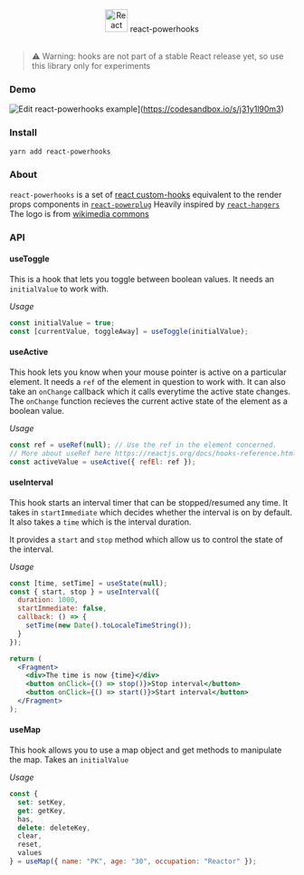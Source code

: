 <div align="center">
  <img src="/hook.png" height="40px" alt="React PowerHooks" />
  <span fontSize='20px'> react-powerhooks </span>
</div>

<br />

> ⚠️ Warning: hooks are not part of a stable React release yet, so use this library only for experiments

### Demo

![Edit react-powerhooks example](https://codesandbox.io/static/img/play-codesandbox.svg)](https://codesandbox.io/s/j31y1l90m3)

### Install

```bash
yarn add react-powerhooks
```

### About

`react-powerhooks` is a set of [react custom-hooks](https://reactjs.org/docs/hooks-custom.html) equivalent to the render props components in [`react-powerplug`](https://github.com/renatorib/react-powerplug)
Heavily inspired by [`react-hangers`](https://github.com/kitze/react-hanger)
The logo is from [wikimedia commons](https://commons.wikimedia.org/wiki/File:OCR_hook.svg)

### API

#### useToggle

This is a hook that lets you toggle between boolean values.
It needs an `initialValue` to work with.

_Usage_

```jsx
const initialValue = true;
const [currentValue, toggleAway] = useToggle(initialValue);
```

#### useActive

This hook lets you know when your mouse pointer is active on a particular element.
It needs a `ref` of the element in question to work with. It can also take an `onChange` callback which it calls everytime the active state changes. The `onChange` function recieves the current active state of the element as a boolean value.

_Usage_

```jsx
const ref = useRef(null); // Use the ref in the element concerned.
// More about useRef here https://reactjs.org/docs/hooks-reference.html#useref
const activeValue = useActive({ refEl: ref });
```

#### useInterval

This hook starts an interval timer that can be stopped/resumed any time.
It takes in `startImmediate` which decides whether the interval is on by default.
It also takes a `time` which is the interval duration.

It provides a `start` and `stop` method which allow us to control the state of the interval.

_Usage_

```jsx
const [time, setTime] = useState(null);
const { start, stop } = useInterval({
  duration: 1000,
  startImmediate: false,
  callback: () => {
    setTime(new Date().toLocaleTimeString());
  }
});

return (
  <Fragment>
    <div>The time is now {time}</div>
    <button onClick={() => stop()}>Stop interval</button>
    <button onClick={() => start()}>Start interval</button>
  </Fragment>
);
```

#### useMap

This hook allows you to use a map object and get methods to manipulate the map.
Takes an `initialValue`

_Usage_

```jsx
const {
  set: setKey,
  get: getKey,
  has,
  delete: deleteKey,
  clear,
  reset,
  values
} = useMap({ name: "PK", age: "30", occupation: "Reactor" });
```
